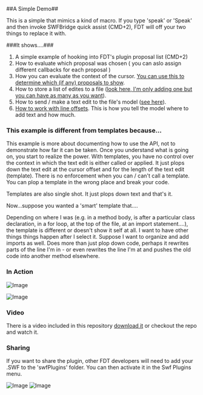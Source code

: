 ##A Simple Demo##

This is a simple that mimics a kind of macro. If you type 'speak' or 'Speak' and then invoke SWFBridge quick assist (CMD+2), FDT will off your two things to replace it with.

###It shows....###
1. A simple example of hooking into FDT's plugin proposal list (CMD+2)
2. How to evaluate which proposal was chosen ( you can aslo assign different callbacks for each proposal )
3. How you can evaluate the context of the cursor. [You can use this to determine which (if any) proposals to show](https://github.com/alanklement/SimpleQuickAssist/blob/master/src/Main.as#L36-L39).
4. How to store a list of edites to a file ([look here, I'm only adding one but you can have as many as you want](http://goo.gl/UyNDA)). 
5. How to send / make a text edit to the file's model ([see here](http://goo.gl/hNBuB)).  
6. [How to work with line offsets](https://github.com/alanklement/SimpleQuickAssist/blob/master/src/Main.as#L45). This is how you tell the model where to add text and how much.

### This example is different from templates because... ###
This example is more about documenting how to use the API, not to demonstrate how far it can be taken. Once you understand what is going on, you start to realize the power.
With templates, you have no control over the context in which the text edit is either called or applied. It just plops down the text edit at the cursor offset and for the length of the text edit (template). There is no enforcement when you can / can't call a template. You can plop a template in the wrong place and break your code. 

Templates are also single shot. It just plops down text and that's it.

Now...suppose you wanted a 'smart' template that....

Depending on where I was (e.g. in a method body, is after a particular class declaration,  in a for loop, at the top of the file, at an import statement....), the template is different or doesn't show it self at all.
I want to have other things things happen after I select it. Suppose I want to organize and add imports as well.
Does more than just plop down code, perhaps it rewrites parts of the line I'm in - or even rewrites the line I'm at and pushes the old code into another method elsewhere.

### In Action ###

![Image](https://github.com/alanklement/SimpleQuickAssist/raw/master/demo/example1.png)

![Image](https://github.com/alanklement/SimpleQuickAssist/raw/master/demo/example2.png)

### Video ###

There is a video included in this repository [download it](https://github.com/alanklement/SimpleQuickAssist/blob/master/demo/demoplugin.mov?raw=true "Video") or checkout the repo and watch it.

### Sharing ###

If you want to share the plugin, other FDT developers will need to add your .SWF to the 'swfPlugins' folder. You can then activate it in the Swf Plugins menu.

![Image](https://github.com/alanklement/SimpleQuickAssist/raw/master/demo/example3.png)
![Image](https://github.com/alanklement/SimpleQuickAssist/raw/master/demo/example4.png)
